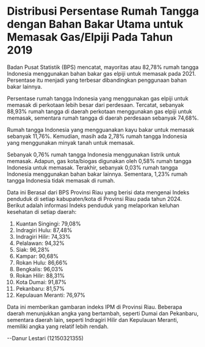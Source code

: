 # Distribusi Persentase Rumah Tangga dengan Bahan Bakar Utama untuk Memasak Gas/Elpiji Pada Tahun 2019
Badan Pusat Statistik (BPS) mencatat, mayoritas atau 82,78% rumah tangga Indonesia menggunakan bahan bakar gas elpiji untuk memasak pada 2021. Persentase itu menjadi yang terbesar dibandingkan penggunaan bahan bakar lainnya.

Persentase rumah tangga Indonesia yang menggunakan gas elpiji untuk memasak di perkotaan lebih besar dari perdesaan. Tercatat, sebanyak 88,93% rumah tangga di daerah perkotaan menggunakan gas elpiji untuk memasak, sementara rumah tangga di daerah perdesaan sebanyak 74,68%.

Rumah tangga Indonesia yang mengguanakan kayu bakar untuk memasak sebanyak 11,76%. Kemudian, masih ada 2,78% rumah tangga Indonesia yang menggunakan minyak tanah untuk memasak.

Sebanyak 0,76% rumah tangga Indonesia menggunakan listrik untuk memasak. Adapun, gas kota/biogas digunakan oleh 0,58% rumah tangga Indonesia untuk memasak. Terakhir, sebanyak 0,03% rumah tangga Indonesia menggunakan bahan bakar lainnya. Sementara, 1,23% rumah tangga Indonesia tidak memasak di rumah.

Data  ini Berasal dari BPS Provinsi Riau yang berisi data mengenai Indeks penduduk di setiap kabupaten/kota di Provinsi Riau pada tahun 2024.
Berikut adalah informasi Indeks penduduk yang melaporkan keluhan kesehatan di setiap daerah:

1. Kuantan Singingi: 79,08%   
2. Indragiri Hulu: 87,48%   
3. Indragiri Hilir: 74,33%   
4. Pelalawan: 94,32%   
5. Siak: 96,28%   
6. Kampar: 90,68%   
7. Rokan Hulu: 86,66%   
8. Bengkalis: 96,03%   
9. Rokan Hilir: 88,31%   
10. Kota Dumai: 91,87%   
11. Pekanbaru: 81,57%   
12. Kepulauan Meranti: 76,97%   

Data ini memberikan gambaran indeks IPM di Provinsi Riau. Beberapa daerah menunjukkan angka yang bertambah, seperti Dumai dan Pekanbaru, sementara daerah lain, seperti Indragiri Hilir dan Kepulauan Meranti, memiliki angka yang relatif lebih rendah. 

--Danur Lestari (12150321355)
